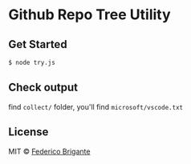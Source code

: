 # Github Repo Tree Utility

## Get Started
```bash
$ node try.js
```

## Check output
find `collect/` folder, you'll find `microsoft/vscode.txt`

## License
MIT © [Federico Brigante](https://bfred.it)
